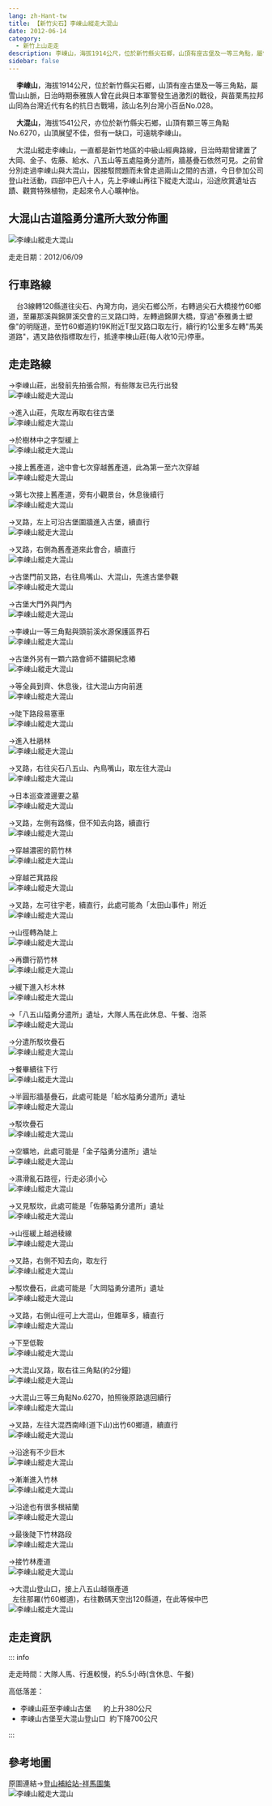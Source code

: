 ```yaml
---
lang: zh-Hant-tw
title: 【新竹尖石】李崠山縱走大混山
date: 2012-06-14
category: 
  - 新竹上山走走
description: 李崠山，海拔1914公尺，位於新竹縣尖石鄉，山頂有座古堡及一等三角點，屬雪山山脈，日治時期泰雅族人曾在此與日本軍警發生過激烈的戰役，與苗栗馬拉邦山同為台灣近代有名的抗日古戰場，該山名列台灣小百岳No.028。 大混山，海拔1541公尺，亦位於新竹縣尖石鄉，山頂有顆三等三角點No.6270，山頂展望不佳，但有一缺口，可遠眺李崠山。 大混山縱走李崠山，一直都是新竹地區的中級山經典路線，日治時期曾建置了大岡、金子、佐藤、給水、八五山等五處隘勇分遣所，牆基疊石依然可見。之前曾分別走過李崠山與大混山，因接駁問題而未曾走過兩山之間的古道，今日參加公司登山社活動，四部中巴八十人，先上李崠山再往下縱走大混山，沿途欣賞遺址古蹟、觀賞特殊植物，走起來令人心曠神怡。 大混山古道隘勇分遣所大致分佈圖： ![李崠山縱走大混山](https://1013399.github.io/image-4/198/224218740_l.jpg)
sidebar: false
---
```


    **李崠山**，海拔1914公尺，位於新竹縣尖石鄉，山頂有座古堡及一等三角點，屬雪山山脈，日治時期泰雅族人曾在此與日本軍警發生過激烈的戰役，與苗栗馬拉邦山同為台灣近代有名的抗日古戰場，該山名列台灣小百岳No.028。  

    **大混山**，海拔1541公尺，亦位於新竹縣尖石鄉，山頂有顆三等三角點No.6270，山頂展望不佳，但有一缺口，可遠眺李崠山。  

<!-- more -->

    大混山縱走李崠山，一直都是新竹地區的中級山經典路線，日治時期曾建置了大岡、金子、佐藤、給水、八五山等五處隘勇分遣所，牆基疊石依然可見。之前曾分別走過李崠山與大混山，因接駁問題而未曾走過兩山之間的古道，今日參加公司登山社活動，四部中巴八十人，先上李崠山再往下縱走大混山，沿途欣賞遺址古蹟、觀賞特殊植物，走起來令人心曠神怡。  

## 大混山古道隘勇分遣所大致分佈圖
![李崠山縱走大混山](https://1013399.github.io/image-4/198/224218740_l.jpg)

走走日期：2012/06/09

## 行車路線
    台3線轉120縣道往尖石、內灣方向，過尖石鄉公所，右轉過尖石大橋接竹60鄉道，至羅那溪與錦屏溪交會的三叉路口時，左轉過錦屏大橋，穿過"泰雅勇士塑像"的明隧道，至竹60鄉道約19K附近T型叉路口取左行，續行約1公里多左轉"馬美道路"，遇叉路依指標取左行，抵達李棟山莊(每人收10元)停車。

## 走走路線
→李崠山莊，出發前先拍張合照，有些隊友已先行出發  
![李崠山縱走大混山](https://1013399.github.io/image-4/198/224219431_l.jpg)

→進入山莊，先取左再取右往古堡  
![李崠山縱走大混山](https://1013399.github.io/image-4/198/223862573_l.jpg)

→於樹林中之字型緩上  
![李崠山縱走大混山](https://1013399.github.io/image-4/198/223862574_l.jpg)

→接上舊產道，途中會七次穿越舊產道，此為第一至六次穿越  
![李崠山縱走大混山](https://1013399.github.io/image-4/198/223862578_l.jpg)

→第七次接上舊產道，旁有小觀景台，休息後續行  
![李崠山縱走大混山](https://1013399.github.io/image-4/198/223862581_l.jpg)

→叉路，左上可沿古堡圍牆進入古堡，續直行  
![李崠山縱走大混山](https://1013399.github.io/image-4/198/223862585_l.jpg)

→叉路，右側為舊產道來此會合，續直行  
![李崠山縱走大混山](https://1013399.github.io/image-4/198/223862588_l.jpg)

→古堡門前叉路，右往鳥嘴山、大混山，先進古堡參觀  
![李崠山縱走大混山](https://1013399.github.io/image-4/198/223862591_l.jpg)

→古堡大門外與門內  
![李崠山縱走大混山](https://1013399.github.io/image-4/198/223862592_l.jpg)

→李崠山一等三角點與頭前溪水源保護區界石  
![李崠山縱走大混山](https://1013399.github.io/image-4/198/223862594_l.jpg)

→古堡外另有一顆六路會師不鏽鋼紀念樁  
![李崠山縱走大混山](https://1013399.github.io/image-4/198/223862597_l.jpg)

→等全員到齊、休息後，往大混山方向前進  
![李崠山縱走大混山](https://1013399.github.io/image-4/198/223862600_l.jpg)

→陡下路段易塞車  
![李崠山縱走大混山](https://1013399.github.io/image-4/198/223862610_l.jpg)

→進入杜鵑林  
![李崠山縱走大混山](https://1013399.github.io/image-4/198/223862611_l.jpg)

→叉路，右往尖石八五山、內鳥嘴山，取左往大混山  
![李崠山縱走大混山](https://1013399.github.io/image-4/198/223862612_l.jpg)

→日本巡查渡邊要之墓  
![李崠山縱走大混山](https://1013399.github.io/image-4/198/223862619_l.jpg)

→叉路，左側有路條，但不知去向路，續直行  
![李崠山縱走大混山](https://1013399.github.io/image-4/198/223862622_l.jpg)

→穿越濃密的箭竹林  
![李崠山縱走大混山](https://1013399.github.io/image-4/198/223862625_l.jpg)

→穿越芒萁路段  
![李崠山縱走大混山](https://1013399.github.io/image-4/198/223862631_l.jpg)

→叉路，左可往宇老，續直行，此處可能為「太田山事件」附近  
![李崠山縱走大混山](https://1013399.github.io/image-4/198/223862636_l.jpg)

→山徑轉為陡上  
![李崠山縱走大混山](https://1013399.github.io/image-4/198/223862641_l.jpg)

→再鑽行箭竹林  
![李崠山縱走大混山](https://1013399.github.io/image-4/198/223862647_l.jpg)

→緩下進入杉木林  
![李崠山縱走大混山](https://1013399.github.io/image-4/198/223862653_l.jpg)

→「八五山隘勇分遣所」遺址，大隊人馬在此休息、午餐、泡茶  
![李崠山縱走大混山](https://1013399.github.io/image-4/198/223862654_l.jpg)

→分遣所駁坎疊石  
![李崠山縱走大混山](https://1013399.github.io/image-4/198/223862656_l.jpg)

→餐畢續往下行  
![李崠山縱走大混山](https://1013399.github.io/image-4/198/223862660_l.jpg)

→半圓形牆基疊石，此處可能是「給水隘勇分遣所」遺址  
![李崠山縱走大混山](https://1013399.github.io/image-4/198/223862661_l.jpg)

→駁坎疊石  
![李崠山縱走大混山](https://1013399.github.io/image-4/198/223862671_l.jpg)

→空曠地，此處可能是「金子隘勇分遣所」遺址  
![李崠山縱走大混山](https://1013399.github.io/image-4/198/223862673_l.jpg)

→濕滑亂石路徑，行走必須小心  
![李崠山縱走大混山](https://1013399.github.io/image-4/198/223862678_l.jpg)

→又見駁坎，此處可能是「佐藤隘勇分遣所」遺址  
![李崠山縱走大混山](https://1013399.github.io/image-4/198/223862680_l.jpg)

→山徑緩上越過稜線  
![李崠山縱走大混山](https://1013399.github.io/image-4/198/223862686_l.jpg)

→叉路，右側不知去向，取左行  
![李崠山縱走大混山](https://1013399.github.io/image-4/198/223862697_l.jpg)

→駁坎疊石，此處可能是「大岡隘勇分遣所」遺址  
![李崠山縱走大混山](https://1013399.github.io/image-4/198/223862701_l.jpg)

→叉路，右側山徑可上大混山，但雜草多，續直行  
![李崠山縱走大混山](https://1013399.github.io/image-4/198/223862705_l.jpg)

→下至低鞍  
![李崠山縱走大混山](https://1013399.github.io/image-4/198/223862708_l.jpg)

→大混山叉路，取右往三角點(約2分鐘)  
![李崠山縱走大混山](https://1013399.github.io/image-4/198/223862711_l.jpg)

→大混山三等三角點No.6270，拍照後原路退回續行  
![李崠山縱走大混山](https://1013399.github.io/image-4/198/223862716_l.jpg)

→叉路，左往大混西南峰(道下山)出竹60鄉道，續直行  
![李崠山縱走大混山](https://1013399.github.io/image-4/198/223862719_l.jpg)

→沿途有不少巨木  
![李崠山縱走大混山](https://1013399.github.io/image-4/198/223862724_l.jpg)

→漸漸進入竹林  
![李崠山縱走大混山](https://1013399.github.io/image-4/198/223862728_l.jpg)

→沿途也有很多根結蘭  
![李崠山縱走大混山](https://1013399.github.io/image-4/198/223862741_l.jpg)

→最後陡下竹林路段  
![李崠山縱走大混山](https://1013399.github.io/image-4/198/223862747_l.jpg)

→接竹林產道  
![李崠山縱走大混山](https://1013399.github.io/image-4/198/223862751_l.jpg)

→大混山登山口，接上八五山越嶺產道  
  左往那羅(竹60鄉道)，右往數碼天空出120縣道，在此等候中巴  
![李崠山縱走大混山](https://1013399.github.io/image-4/198/223862752_l.jpg)

## 走走資訊

::: info

走走時間：大隊人馬、行進較慢，約5.5小時(含休息、午餐)

高低落差：
- 李崠山莊至李崠山古堡      約上升380公尺  
- 李崠山古堡至大混山登山口  約下降700公尺

:::

## 參考地圖
原圖連結→[登山補給站-祥馬圖集](http://www.keepon.com.tw/UploadFile/FileData/4683/30/%7B5D404C31-225F-4EE2-BCD3-C2C5695B7FCC%7D.GIF)  
![李崠山縱走大混山](https://1013399.github.io/image-4/198/223887178_l.jpg)
